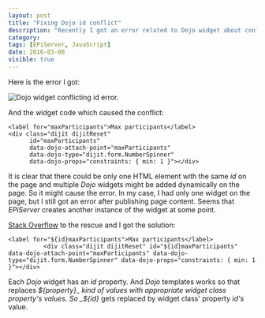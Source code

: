```yaml
---
layout: post
title: "Fixing Dojo id conflict"
description: "Recently I got an error related to Dojo widget about conflicting id on the HTML element. While it is possible to work with Dojo without ids, those are necessary for field labels to work properly."
category:
tags: [EPiServer, JavaScript]
date: 2016-03-08
visible: true
---
```


Here is the error I got:

<img src="/img/2016-03/dojo-widget-id-error.png" alt="Dojo widget conflicting id error." class="img-responsive" />

And the widget code which caused the conflict:

```
<label for="maxParticipants">Max participants</label>
<div class="dijit dijitReset"
      id="maxParticipants"
      data-dojo-attach-point="maxParticipants"
      data-dojo-type="dijit.form.NumberSpinner"
      data-dojo-props="constraints: { min: 1 }"></div>
```

It is clear that there could be only one HTML element with the same _id_ on the page and multiple _Dojo_ widgets might be added dynamically on the page. So it might cause the error. In my case, I had only one widget on the page, but I still got an error after publishing page content. Seems that _EPiServer_ creates another instance of the widget at some point.

[Stack Overflow](http://stackoverflow.com/questions/11182103/how-do-i-create-unique-ids-in-a-dojo-widget-template) to the rescue and I got the solution:

```
<label for="${id}maxParticipants">Max participants</label>
          <div class="dijit dijitReset" id="${id}maxParticipants" data-dojo-attach-point="maxParticipants" data-dojo-type="dijit.form.NumberSpinner" data-dojo-props="constraints: { min: 1 }"></div>
```

Each _Dojo_ widget has an _id_ property. And _Dojo_ templates works so that replaces _${property}_ kind of values with appropriate widget class property's values. So _${id}_ gets replaced by widget class' property _id's_ value.
